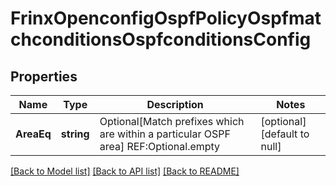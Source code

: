 # FrinxOpenconfigOspfPolicyOspfmatchconditionsOspfconditionsConfig

## Properties
Name | Type | Description | Notes
------------ | ------------- | ------------- | -------------
**AreaEq** | **string** | Optional[Match prefixes which are within a particular OSPF area] REF:Optional.empty | [optional] [default to null]

[[Back to Model list]](../README.md#documentation-for-models) [[Back to API list]](../README.md#documentation-for-api-endpoints) [[Back to README]](../README.md)


